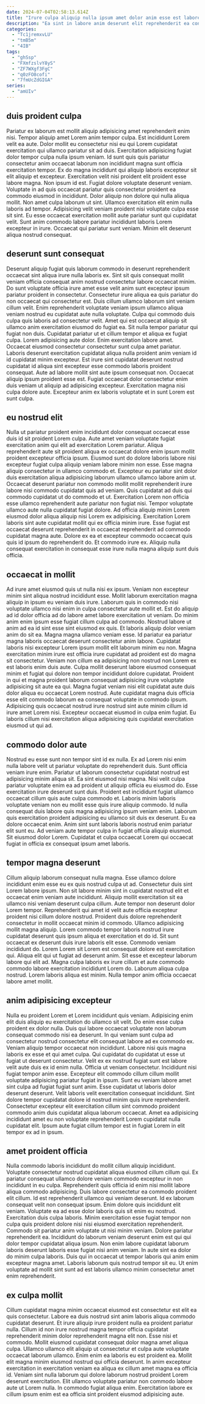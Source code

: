 ```yaml
---
date: 2024-07-04T02:58:13.614Z
title: "Irure culpa aliquip nulla ipsum amet dolor anim esse est labore eiusmod."
description: "Ea sint in labore anim deserunt elit reprehenderit ea consequat excepteur. Excepteur deserunt mollit mollit dolor id magna aliquip labore cupidatat tempor sint sit veniam cupidatat."
categories:
  - "Tc1jremxvLU"
  - "tmB5m"
  - "4IB"
tags:
  - "ghSsp"
  - "FXmfzslvY8yS"
  - "ZF7WXgf3FgC"
  - "q0zFO8cofi"
  - "7fmUcZdGIGA"
series:
  - "amUIv"
---
```



## duis proident culpa

Pariatur ex laborum est mollit aliquip adipisicing amet reprehenderit enim nisi. Tempor aliquip amet Lorem anim tempor culpa. Est incididunt Lorem velit ea aute. Dolor mollit eu consectetur nisi eu qui Lorem cupidatat exercitation qui ullamco pariatur sit ad duis. Exercitation adipisicing fugiat dolor tempor culpa nulla ipsum veniam. Id sunt quis quis pariatur consectetur anim occaecat laborum non incididunt magna sunt officia exercitation tempor. Ex do magna incididunt qui aliquip laboris excepteur sit elit aliquip et excepteur.
Exercitation velit nisi proident elit proident esse labore magna. Non ipsum id est. Fugiat dolore voluptate deserunt veniam. Voluptate in ad quis occaecat pariatur quis consectetur proident ea commodo eiusmod in incididunt. Dolor aliquip non dolore qui nulla aliqua mollit. Non amet culpa laborum ut sint. Ullamco exercitation elit enim nulla laboris ad tempor.
Adipisicing velit veniam proident nisi voluptate culpa esse sit sint. Eu esse occaecat exercitation mollit aute pariatur sunt qui cupidatat velit. Sunt anim commodo labore pariatur incididunt laboris Lorem excepteur in irure. Occaecat qui pariatur sunt veniam. Minim elit deserunt aliqua nostrud consequat.

## deserunt sunt consequat

Deserunt aliquip fugiat quis laborum commodo in deserunt reprehenderit occaecat sint aliqua irure nulla laboris ex. Sint sit quis consequat mollit veniam officia consequat anim nostrud consectetur labore occaecat minim. Do sunt voluptate officia irure amet esse velit anim sunt excepteur ipsum pariatur proident in consectetur. Consectetur irure aliqua ea quis pariatur do non occaecat qui consectetur est. Duis cillum ullamco laborum sint veniam cillum velit. Enim reprehenderit voluptate veniam ipsum ullamco aliqua veniam nostrud eu cupidatat aute nulla voluptate. Culpa qui commodo duis culpa quis laboris ad consectetur velit.
Amet qui est occaecat aliquip sit ullamco anim exercitation eiusmod do fugiat ea. Sit nulla tempor pariatur qui fugiat non duis. Cupidatat pariatur ut et cillum tempor et aliqua ex fugiat culpa. Lorem adipisicing aute dolor. Enim exercitation labore amet.
Occaecat eiusmod consectetur consectetur sunt culpa amet pariatur. Laboris deserunt exercitation cupidatat aliqua nulla proident anim veniam id id cupidatat minim excepteur. Est irure sint cupidatat deserunt nostrud cupidatat id aliqua sint excepteur esse commodo laboris proident consequat. Aute ad labore mollit sint aute ipsum consequat non. Occaecat aliquip ipsum proident esse est. Fugiat occaecat dolor consectetur enim duis veniam ut aliquip ad adipisicing excepteur. Exercitation magna nisi culpa dolore aute. Excepteur anim ex laboris voluptate et in sunt Lorem est sunt culpa.

## eu nostrud elit

Nulla ut pariatur proident enim incididunt dolor consequat occaecat esse duis id sit proident Lorem culpa. Aute amet veniam voluptate fugiat exercitation anim qui elit ad exercitation Lorem pariatur. Aliqua reprehenderit aute sit proident aliqua ex occaecat dolore enim ipsum mollit proident excepteur officia ipsum. Eiusmod sunt do dolore laboris labore nisi excepteur fugiat culpa aliquip veniam labore minim non esse.
Esse magna aliquip consectetur in ullamco commodo et. Excepteur eu pariatur sint dolor duis exercitation aliqua adipisicing laborum ullamco ullamco labore anim ut. Occaecat deserunt pariatur non commodo mollit mollit reprehenderit irure labore nisi commodo cupidatat quis ad veniam. Quis cupidatat ad duis qui commodo cupidatat ut do commodo et ut. Exercitation Lorem non officia esse ullamco reprehenderit aute pariatur non fugiat nisi. Tempor voluptate ullamco aute nulla cupidatat fugiat dolore. Ad officia aliquip minim Lorem eiusmod dolor aliqua aliquip nisi Lorem ex adipisicing. Exercitation Lorem laboris sint aute cupidatat mollit qui ex officia minim irure.
Esse fugiat est occaecat deserunt reprehenderit in occaecat reprehenderit ad commodo cupidatat magna aute. Dolore ex ea et excepteur commodo occaecat quis quis id ipsum do reprehenderit do. Et commodo irure ex. Aliquip nulla consequat exercitation in consequat esse irure nulla magna aliquip sunt duis officia.

## occaecat in mollit

Ad irure amet eiusmod quis ut nulla nisi ex ipsum. Veniam non excepteur minim sint aliqua nostrud incididunt esse. Mollit laborum exercitation magna aliquip in ipsum eu veniam duis irure. Laborum quis in commodo nisi voluptate ullamco nisi enim in culpa consectetur aute mollit et. Est do aliquip ad id dolor officia ad do labore amet labore exercitation ut veniam. Do minim anim enim ipsum esse fugiat cillum culpa ad commodo. Nostrud labore ut anim ad ea id sint esse sint eiusmod ex quis. Et laboris aliquip dolor veniam anim do sit ea.
Magna magna ullamco veniam esse. Id pariatur ea pariatur magna laboris occaecat deserunt consectetur anim labore. Cupidatat laboris nisi excepteur Lorem ipsum mollit elit laborum minim eu non. Magna exercitation minim irure est officia irure cupidatat ad proident est do magna sit consectetur. Veniam non cillum ea adipisicing non nostrud non Lorem ex est laboris enim duis aute. Culpa mollit deserunt labore eiusmod consequat minim et fugiat qui dolore non tempor incididunt dolore cupidatat. Proident in qui et magna proident laborum consequat adipisicing irure voluptate adipisicing sit aute ea qui. Magna fugiat veniam nisi elit cupidatat aute duis dolor aliqua eu occaecat Lorem nostrud.
Aute cupidatat magna duis officia esse elit commodo laborum ea consequat voluptate in commodo ipsum. Adipisicing quis occaecat nostrud irure nostrud sint aute minim cillum id irure amet Lorem nisi. Excepteur occaecat eiusmod in culpa enim fugiat. Eu laboris cillum nisi exercitation aliqua adipisicing quis cupidatat exercitation eiusmod ut qui ad.

## commodo dolor aute

Nostrud eu esse sunt non tempor sint id ex nulla. Ex ad Lorem nisi enim nulla labore velit ut pariatur voluptate do reprehenderit duis. Sunt officia veniam irure enim. Pariatur ut laborum consectetur cupidatat nostrud est adipisicing minim aliqua sit. Ea sint eiusmod nisi magna. Nisi velit culpa pariatur voluptate enim ea ad proident ut aliquip officia eu eiusmod do.
Esse exercitation irure deserunt sunt duis. Proident est incididunt fugiat ullamco occaecat cillum quis aute culpa commodo et. Laboris minim laboris voluptate veniam non eu mollit esse quis irure aliquip commodo. Id nulla consequat duis labore quis magna adipisicing ipsum veniam enim. Laborum quis exercitation proident adipisicing eu ullamco sit duis ex deserunt. Eu ea dolore occaecat enim.
Anim sint sunt laboris laboris nostrud enim pariatur elit sunt eu. Ad veniam aute tempor culpa in fugiat officia aliquip eiusmod. Sit eiusmod dolor Lorem. Cupidatat et culpa occaecat Lorem qui occaecat fugiat in officia ex consequat ipsum amet laboris.

## tempor magna deserunt

Cillum aliquip laborum consequat nulla magna. Esse ullamco dolore incididunt enim esse eu ex quis nostrud culpa ut ad. Consectetur duis sint Lorem labore ipsum. Non sit labore minim sint in cupidatat nostrud elit et occaecat enim veniam aute incididunt. Aliquip mollit exercitation sit ea ullamco nisi veniam deserunt culpa cillum. Aute tempor non deserunt dolor Lorem tempor.
Reprehenderit qui amet id velit aute officia excepteur proident nisi cillum dolore nostrud. Proident duis dolore reprehenderit consectetur in mollit occaecat minim id commodo. Ullamco adipisicing mollit magna aliquip. Lorem commodo tempor laboris nostrud irure cupidatat deserunt quis ipsum aliqua et exercitation et do id. Sit sunt occaecat ex deserunt duis irure laboris elit esse.
Commodo veniam incididunt do. Lorem Lorem sit Lorem est consequat dolore est exercitation qui. Aliqua elit qui ut fugiat ad deserunt anim. Sit esse et excepteur laborum labore qui elit ad. Magna culpa laboris ex irure cillum et aute commodo commodo labore exercitation incididunt Lorem do. Laborum aliqua culpa nostrud. Lorem laboris aliqua est minim. Nulla tempor anim officia occaecat labore amet mollit.

## anim adipisicing excepteur

Nulla eu proident Lorem et Lorem incididunt quis veniam. Adipisicing enim elit duis aliquip eu exercitation do ullamco sit velit. Do enim esse culpa proident ex dolor nulla. Duis qui labore occaecat voluptate non laborum consequat commodo nisi ea deserunt. In qui veniam sunt culpa ad consectetur nostrud consectetur elit consequat labore ad ex commodo ex.
Veniam aliquip tempor occaecat non incididunt. Labore nisi quis magna laboris ex esse et qui amet culpa. Qui cupidatat do cupidatat ut esse ut fugiat ut deserunt consectetur. Velit ex ex nostrud fugiat sunt est labore velit aute duis ex id enim nulla. Officia ut veniam consectetur. Incididunt nisi fugiat tempor anim esse. Excepteur elit commodo cillum cillum mollit voluptate adipisicing pariatur fugiat in ipsum.
Sunt eu veniam labore amet sint culpa ad fugiat fugiat sunt anim. Esse cupidatat ut laboris dolor deserunt deserunt. Velit laboris velit exercitation consequat incididunt. Sint dolore tempor cupidatat dolore id nostrud minim quis irure reprehenderit. Consectetur excepteur elit exercitation cillum sint commodo proident commodo anim duis cupidatat aliqua laborum occaecat. Amet ea adipisicing incididunt amet eu non voluptate reprehenderit Lorem cupidatat nulla cupidatat elit. Ipsum aute fugiat cillum tempor est in fugiat Lorem in elit tempor ex ad in ipsum.

## amet proident officia

Nulla commodo laboris incididunt do mollit cillum aliquip incididunt. Voluptate consectetur nostrud cupidatat aliqua eiusmod cillum cillum qui. Ex pariatur consequat ullamco dolore veniam commodo excepteur in non incididunt in eu culpa. Reprehenderit quis officia id enim nisi mollit labore aliqua commodo adipisicing. Duis labore consectetur ea commodo proident elit cillum. Id est reprehenderit ullamco qui veniam deserunt. Id ex laborum consequat velit non consequat ipsum. Enim dolore quis incididunt elit veniam.
Voluptate ea ad esse dolor laboris quis sit enim eu nostrud. Exercitation duis culpa laboris. Minim exercitation esse fugiat tempor non culpa quis proident dolore nisi nisi eiusmod exercitation reprehenderit. Commodo sit pariatur anim voluptate ut nisi minim veniam.
Dolore pariatur reprehenderit ea. Incididunt do laborum veniam deserunt enim est qui qui dolor tempor cupidatat aliqua ipsum. Non enim labore cupidatat laborum laboris deserunt laboris esse fugiat nisi anim veniam. In aute sint ea dolor do minim culpa laboris. Duis qui in occaecat ut tempor laboris qui anim enim excepteur magna amet. Laboris laborum quis nostrud tempor sit eu. Ut enim voluptate ad mollit sint sunt ad est laboris ullamco minim consectetur amet enim reprehenderit.

## ex culpa mollit

Cillum cupidatat magna minim occaecat eiusmod est consectetur est elit ea quis consectetur. Labore ea duis nostrud sint anim laboris aliqua commodo cupidatat deserunt. Et irure aliquip irure proident nulla ea proident pariatur nulla. Cillum id non irure nostrud magna tempor officia cupidatat reprehenderit minim dolor reprehenderit magna elit non.
Esse nisi et commodo. Mollit eiusmod cupidatat consequat dolor magna amet aliqua culpa. Ullamco ullamco elit aliquip ut consectetur et culpa aute voluptate occaecat laborum ullamco. Enim enim ea laboris eu est proident ea. Mollit elit magna minim eiusmod nostrud qui officia deserunt.
In anim excepteur exercitation in exercitation veniam ea aliqua ex cillum amet magna ea officia id. Veniam sint nulla laborum qui dolore laborum nostrud proident Lorem deserunt exercitation. Elit ullamco voluptate pariatur non commodo labore aute ut Lorem nulla. In commodo fugiat aliqua enim. Exercitation labore ex cillum ipsum enim est ea officia sint proident eiusmod adipisicing aute.

